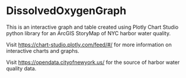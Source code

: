 # DissolvedOxygenGraph

This is an interactive graph and table created using Plotly Chart Studio python library for an ArcGIS StoryMap of NYC harbor water quality. 

Visit https://chart-studio.plotly.com/feed/#/ for more information on interactive charts and graphs.

Visit https://opendata.cityofnewyork.us/ for the source of harbor water quality data.
